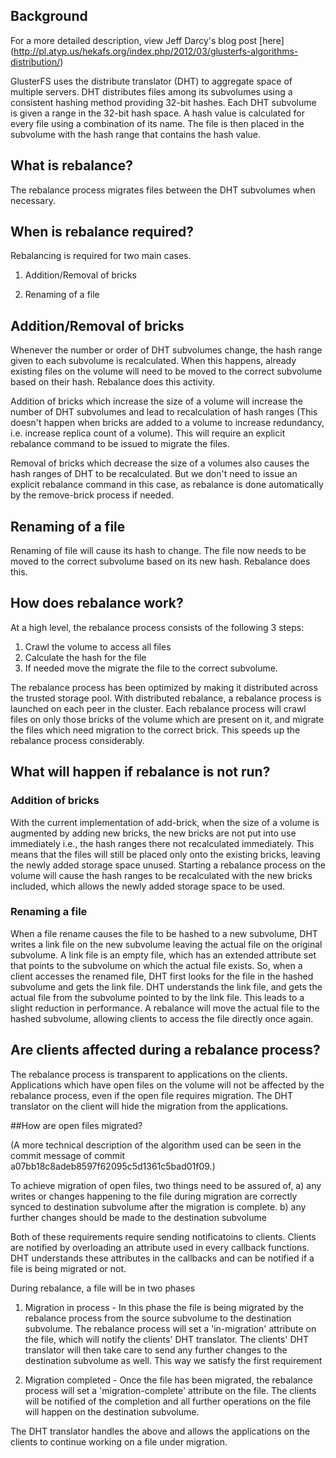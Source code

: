 ## Background


For a more detailed description, view Jeff Darcy's blog post [here] 
(http://pl.atyp.us/hekafs.org/index.php/2012/03/glusterfs-algorithms-distribution/)

GlusterFS uses the distribute translator (DHT) to aggregate space of multiple servers. DHT distributes files among its subvolumes using a consistent hashing method providing 32-bit hashes. Each DHT subvolume is given a range in the 32-bit hash space. A hash value is calculated for every file using a combination of its name. The file is then placed in the subvolume with the hash range that contains the hash value. 

## What is rebalance?

The rebalance process migrates files between the DHT subvolumes when necessary.

## When is rebalance required?

Rebalancing is required for two main cases.

1. Addition/Removal of bricks

2. Renaming of a file 

## Addition/Removal of  bricks

Whenever the number or order of DHT subvolumes change, the hash range given to each subvolume is recalculated. When this happens, already existing files on the volume will need to be moved to the correct subvolume based on their hash. Rebalance does this activity.

Addition of bricks which increase the size of a volume will increase the number of DHT subvolumes and lead to recalculation of hash ranges (This doesn't happen when bricks are added to a volume to increase redundancy, i.e. increase replica count of a volume). This will require an explicit rebalance command to be issued to migrate the files.

Removal of bricks which decrease the size of a volumes also causes the hash ranges of DHT to be recalculated. But we don't need to issue an explicit rebalance command in this case, as rebalance is done automatically by the remove-brick process if needed.

## Renaming of a file

Renaming of file will cause its hash to change. The file now needs to be moved to the correct subvolume based on its new hash. Rebalance does this.

## How does rebalance work?

At a high level, the rebalance process consists of the following 3 steps:

1. Crawl the volume to access all files
2. Calculate the hash for the file
3. If needed move the migrate the file to the correct subvolume.


The rebalance process has been optimized by making it distributed across the trusted storage pool. With distributed rebalance, a rebalance process is launched on each peer in the cluster. Each rebalance process will crawl files on only those bricks of the volume which are present on it, and migrate the files which need migration to the correct brick. This speeds up the rebalance process considerably.

## What will happen if rebalance is not run?

### Addition of bricks

With the current implementation of add-brick, when the size of a volume is augmented by adding new bricks, the new bricks are not put into use immediately i.e., the hash ranges there not recalculated immediately. This means that the files will still be placed only onto the existing bricks, leaving the newly added storage space unused. Starting a rebalance process on the volume will cause the hash ranges to be recalculated with the new bricks included, which allows the newly added storage space to be used.

### Renaming a file

When a file rename causes the file to be hashed to a new subvolume, DHT writes a link file on the new subvolume leaving the actual file on the original subvolume. A link file is an empty file, which has an extended attribute set that points to the subvolume on which the actual file exists. So, when a client accesses the renamed file, DHT first looks for the file in the hashed subvolume and gets the link file. DHT understands the link file, and gets the actual file from the subvolume pointed to by the link file. This leads to a slight reduction in performance. A rebalance will move the actual file to the hashed subvolume, allowing clients to access the file directly once again.

## Are clients affected during a rebalance process?

The rebalance process is transparent to applications on the clients. Applications which have open files on the volume will not be affected by the rebalance process, even if the open file requires migration. The DHT translator on the client will hide the migration from the applications.

##How are open files migrated?

(A more technical description of the algorithm used can be seen in the commit message of commit a07bb18c8adeb8597f62095c5d1361c5bad01f09.)

To achieve migration of open files, two things need to be assured of,
a) any writes or changes happening to the file during migration are correctly synced to destination subvolume after the migration is complete.
b) any further changes should be made to the destination subvolume

Both of these requirements require sending notificatoins to clients. Clients are notified by overloading an attribute used in every callback functions. DHT understands these attributes in the callbacks and can be notified if a file is being migrated or not.

During rebalance, a file will be in two phases

1. Migration in process - In this phase the file is being migrated by the rebalance process from the source subvolume to the destination subvolume. The rebalance process will set a 'in-migration' attribute on the file, which will notify the clients' DHT translator. The clients' DHT translator will then take care to send any further changes to the destination subvolume as well. This way we satisfy the first requirement

2. Migration completed - Once the file has been migrated, the rebalance process will set a 'migration-complete' attribute on the file. The clients will be notified of the completion and all further operations on the file will happen on the destination subvolume.

The DHT translator handles the above and allows the applications on the clients to continue working on a file under migration.
